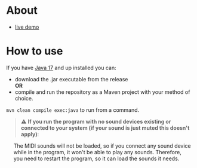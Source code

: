 # About
- [live demo](https://drive.google.com/file/d/1gvM60ihRaTIwT31ex3FoCBo9PGQA8zNv/view)

# How to use
If you have [Java 17](https://www.oracle.com/java/technologies/javase/jdk17-archive-downloads.html) and up installed you can:
- download the .jar executable from the release  
**OR**
- compile and run the repository as a Maven project with your method of choice.  
  
`mvn clean compile exec:java` to run from a command.  

> :warning: **If you run the program with no sound devices existing or connected to your system (if your sound is just muted this doesn't apply)**:  
  
&nbsp;&nbsp;&nbsp;&nbsp;&nbsp;The MIDI sounds will not be loaded, so if you connect any sound device  
&nbsp;&nbsp;&nbsp;&nbsp;&nbsp;while in the program, it won't be able to play any sounds. Therefore,  
&nbsp;&nbsp;&nbsp;&nbsp;&nbsp;you need to restart the program, so it can load the sounds it needs.
